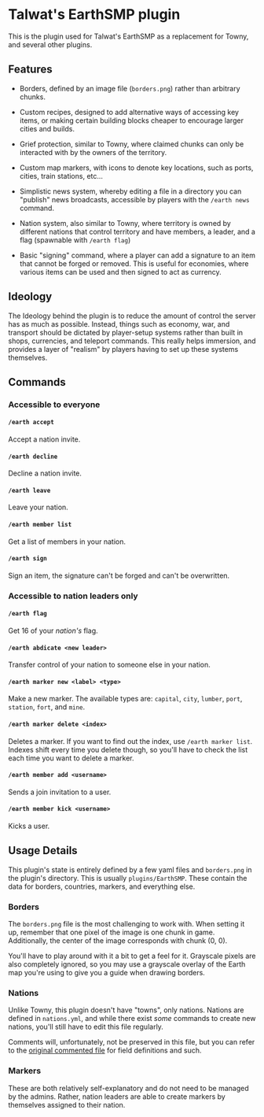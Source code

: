 # Talwat's EarthSMP plugin

This is the plugin used for Talwat's EarthSMP as a replacement for Towny, and several other plugins.

## Features

* Borders, defined by an image file (`borders.png`) rather than arbitrary chunks.

* Custom recipes, designed to add alternative ways of accessing key items,
or making certain building blocks cheaper to encourage larger cities and builds.

* Grief protection, similar to Towny, where claimed chunks can only be interacted with by
the owners of the territory.

* Custom map markers, with icons to denote key locations, such as ports, cities, train stations, etc...

* Simplistic news system, whereby editing a file in a directory you can "publish" news
broadcasts, accessible by players with the `/earth news` command.

* Nation system, also similar to Towny, where territory is owned by different nations
that control territory and have members, a leader, and a flag (spawnable with `/earth flag`)

* Basic "signing" command, where a player can add a signature to an item that cannot be
forged or removed. This is useful for economies, where various items can be used and then
signed to act as currency.

## Ideology

The Ideology behind the plugin is to reduce the amount of control the server has as much as possible.
Instead, things such as economy, war, and transport should be dictated by player-setup systems rather
than built in shops, currencies, and teleport commands. This really helps immersion, and provides a
layer of "realism" by players having to set up these systems themselves.

## Commands

### Accessible to everyone

#### `/earth accept`

Accept a nation invite.

#### `/earth decline`

Decline a nation invite.

#### `/earth leave`

Leave your nation.

#### `/earth member list`

Get a list of members in your nation.

#### `/earth sign`

Sign an item, the signature can't be forged and can't be overwritten.

### Accessible to nation leaders only

#### `/earth flag`

Get 16 of your *nation's* flag.

#### `/earth abdicate <new leader>`

Transfer control of your nation to someone else in your nation.

#### `/earth marker new <label> <type>`

Make a new marker. The available types are: `capital`, `city`, `lumber`, `port`, `station`, `fort`, and `mine`.

#### `/earth marker delete <index>`

Deletes a marker. If you want to find out the index, use `/earth marker list`.
Indexes shift every time you delete though, so you'll have to check the list each
time you want to delete a marker.

#### `/earth member add <username>`

Sends a join invitation to a user.

#### `/earth member kick <username>`

Kicks a user.

## Usage Details

This plugin's state is entirely defined by a few yaml files and `borders.png` in the plugin's
directory. This is usually `plugins/EarthSMP`. These contain the data for borders,
countries, markers, and everything else.

### Borders

The `borders.png` file is the most challenging to work with. When setting it up,
remember that one pixel of the image is one chunk in game. Additionally,
the center of the image corresponds with chunk (0, 0).

You'll have to play around with it a bit to get a feel for it.
Grayscale pixels are also completely ignored, so you may use a grayscale
overlay of the Earth map you're using to give you a guide when drawing borders.

### Nations

Unlike Towny, this plugin doesn't have "towns", only nations.
Nations are defined in `nations.yml`, and while there exist *some*
commands to create new nations, you'll still have to edit this file
regularly.

Comments will, unfortunately, not be preserved in this file, but you can
refer to the [original commented file](https://github.com/talwat/earthsmp/blob/main/src/main/resources/nations.yml)
for field definitions and such.

### Markers

These are both relatively self-explanatory and do not need to be managed
by the admins. Rather, nation leaders are able to create markers by themselves
assigned to their nation.
